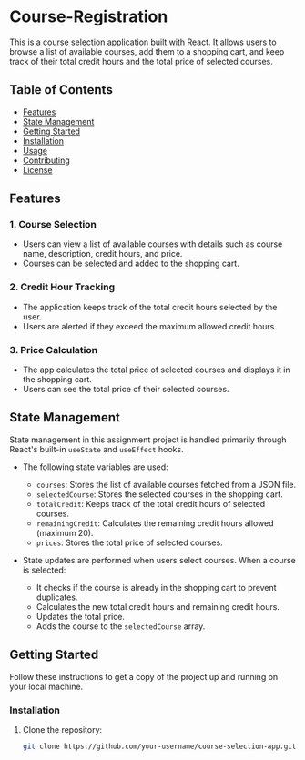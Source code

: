 # Course-Registration

This is a course selection application built with React. It allows users to browse a list of available courses, add them to a shopping cart, and keep track of their total credit hours and the total price of selected courses.

## Table of Contents

- [Features](#features)
- [State Management](#state-management)
- [Getting Started](#getting-started)
- [Installation](#installation)
- [Usage](#usage)
- [Contributing](#contributing)
- [License](#license)

## Features

### 1. Course Selection

- Users can view a list of available courses with details such as course name, description, credit hours, and price.
- Courses can be selected and added to the shopping cart.

### 2. Credit Hour Tracking

- The application keeps track of the total credit hours selected by the user.
- Users are alerted if they exceed the maximum allowed credit hours.

### 3. Price Calculation

- The app calculates the total price of selected courses and displays it in the shopping cart.
- Users can see the total price of their selected courses.

## State Management

State management in this assignment project is handled primarily through React's built-in `useState` and `useEffect` hooks.

- The following state variables are used:
  - `courses`: Stores the list of available courses fetched from a JSON file.
  - `selectedCourse`: Stores the selected courses in the shopping cart.
  - `totalCredit`: Keeps track of the total credit hours of selected courses.
  - `remainingCredit`: Calculates the remaining credit hours allowed (maximum 20).
  - `prices`: Stores the total price of selected courses.

- State updates are performed when users select courses. When a course is selected:
  - It checks if the course is already in the shopping cart to prevent duplicates.
  - Calculates the new total credit hours and remaining credit hours.
  - Updates the total price.
  - Adds the course to the `selectedCourse` array.

## Getting Started

Follow these instructions to get a copy of the project up and running on your local machine.

### Installation

1. Clone the repository:

   ```bash
   git clone https://github.com/your-username/course-selection-app.git
